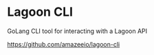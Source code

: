 # Lagoon CLI
GoLang CLI tool for interacting with a Lagoon API

https://github.com/amazeeio/lagoon-cli
